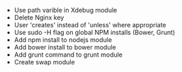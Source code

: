 * Use path varible in Xdebug module
* Delete Nginx key
* User 'creates' instead of 'unless' where appropriate
* Use sudo -H flag on global NPM installs (Bower, Grunt)
* Add npm install to nodejs module
* Add bower install to bower module
* Add grunt command to grunt module
* Create swap module
